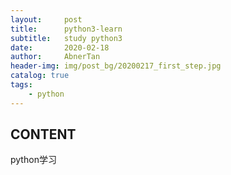 ```yaml
---
layout:     post
title:      python3-learn
subtitle:   study python3
date:       2020-02-18
author:     AbnerTan
header-img:	img/post_bg/20200217_first_step.jpg
catalog: true
tags:
    - python
---
```



## CONTENT 

python学习